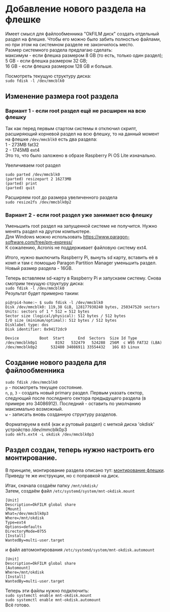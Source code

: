 # Добавление нового раздела на флешке
Имеет смысл для файлообменника "OkFILM диск" создать отдельный раздел на флешке. Чтобы его можно было забить полностью файлами,
но при этом на системном разделе не закончилось место.  
Размер системного раздела предлагаю сделать:  
максимум - если флешка размером 8 GB (то есть, только один раздел);  
5 GB - если флешка размером 32 GB;  
16 GB -  если флешка размером 128 GB и больше.  

Посмотреть текущую структуру диска:  
`sudo fdisk -l /dev/mmcblk0`  

## Изменение размера root раздела
### Вариант 1 - если root раздел ещё не расширен на всю флешку
Так как перед первым стартом системы я отключил скрипт, расширяющий корневой раздел на всю флешку, то на данный момент на флешке `/dev/mmcblk0` есть два раздела:  
1 - 273MB fat32  
2 - 1745MB ext4  
Это то, что было заложено в образе Raspberry Pi OS Lite изначально.  

Увеличиваем root раздел
```
sudo parted /dev/mmcblk0
(parted) resizepart 2 16273MB
(parted) print
(parted) quit
```

Расширяем root до размера увеличенного раздела  
`sudo resize2fs /dev/mmcblk0p2`  

### Вариант 2 - если root раздел уже занимает всю флешку
Уменьшить root раздел на запущенной системе не получится. Нужно менять раздел на другом компьютере.  
Для Windows можно использовать https://www.paragon-software.com/free/pm-express/  
К сожалению, Acronis не поддерживает файловую систему ext4.  

Итого, нужно выключить Raspberry Pi, вынуть sd карту, вставить её в комп и там с помощью Paragon Partition Manager уменьшить раздел.  
Новый размер раздела - 16GB.  

Теперь вставляем sd-карту в Raspberry Pi и запускаем систему. Снова смотрим текущую структуру диска:  
`sudo fdisk -l /dev/mmcblk0`  
Результат будет примерно таким:  
```
pi@rpi4-home:~ $ sudo fdisk -l /dev/mmcblk0
Disk /dev/mmcblk0: 119,38 GiB, 128177930240 bytes, 250347520 sectors
Units: sectors of 1 * 512 = 512 bytes
Sector size (logical/physical): 512 bytes / 512 bytes
I/O size (minimum/optimal): 512 bytes / 512 bytes
Disklabel type: dos
Disk identifier: 0x94172dc9

Device         Boot  Start      End  Sectors  Size Id Type
/dev/mmcblk0p1        8192   532479   524288  256M  c W95 FAT32 (LBA)
/dev/mmcblk0p2      532480 34086911 33554432   16G 83 Linux
```

## Создание нового раздела для файлообменника  
`sudo fdisk /dev/mmcblk0`  
`p` - посмотреть текущее состояние.  
`n`, `p`, `3` - создать новый primary раздел. Первым указать сектор, следующий после последнего сектора
предыдущего раздела (в примере это 34086912). Последний - оставить по умолчанию максимально возможный.  
`w` - записать вновь созданную структуру разделов.  

Форматируем в ext4 (как и рутовый раздел) с меткой диска 'okdisk' устройство /dev/mmcblk0p3  
`sudo mkfs.ext4 -L okdisk /dev/mmcblk0p3`  

## Раздел создан, теперь нужно настроить его монтирование.  
В принципе, монтирование раздела описано тут:
[монтирование флешки](https://github.com/ZatolokinPavel/RPiNotes/blob/master/USB%20%D1%84%D0%BB%D0%B5%D1%88%D0%BA%D0%B0.md).
Приведу те же инструкции, но с поправкой на диск.  

Итак, сначала создаём папку `/mnt/okdisk/`  
Затем, создаём файл `/etc/systemd/system/mnt-okdisk.mount`  
```
[Unit]
Description=OkFILM global share
[Mount]
What=/dev/mmcblk0p3
Where=/mnt/okdisk
Type=ext4
Options=defaults
DirectoryMode=0755
[Install]
WantedBy=multi-user.target
```
и файл автомонтирования `/etc/systemd/system/mnt-okdisk.automount`  
```
[Unit]
Description=OkFILM global share
[Automount]
Where=/mnt/okdisk
[Install]
WantedBy=multi-user.target
```
Теперь эти файлы нужно подключить:  
`sudo systemctl enable mnt-okdisk.mount`  
`sudo systemctl enable mnt-okdisk.automount`  
Всё готово.
